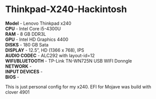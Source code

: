 # Thinkpad-X240-Hackintosh

**Model** - Lenovo Thinkpad x240\
**CPU** - Intel Core i5-4300U\
**RAM** - 8 GB DDR3L\
**GPU** - Intel HD Graphics 4400\
**DISKS** - 180 GB Sata\
**DISPLAY** - 12.5”, HD (1366 x 768), IPS\
**AUDIO CODEC** - ALC292 with layout-id=12\
**WIFI/BLUETOOTH** - TP-Link TN-WN725N USB WIFI Donngle\
**NETWORK** - \
**INPUT DEVICES** - \
**BIOS** - 

This is just personal config for my x240. EFI for Mojave was build with clover 4901

